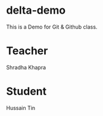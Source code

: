 # delta-demo
This is a Demo for Git & Github class.

# Teacher
Shradha Khapra

# Student
Hussain Tin